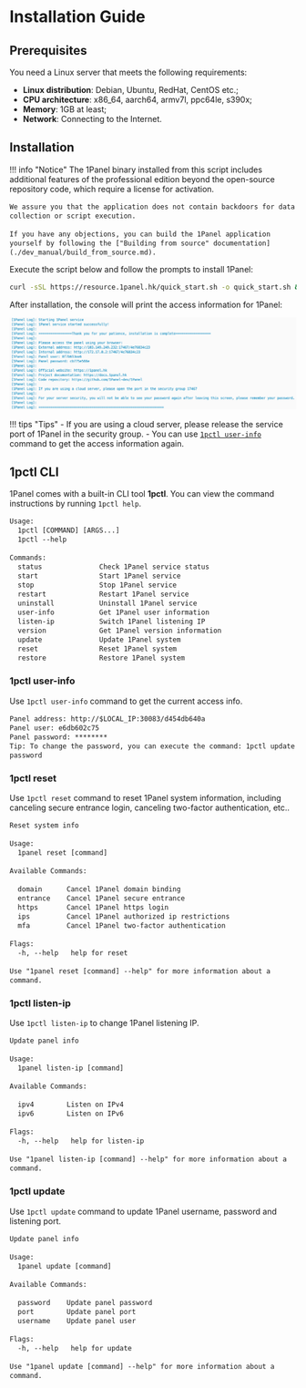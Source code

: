 # Installation Guide

## Prerequisites

You need a Linux server that meets the following requirements:

- **Linux distribution**: Debian, Ubuntu, RedHat, CentOS etc.;
- **CPU architecture**: x86_64, aarch64, armv7l, ppc64le, s390x;
- **Memory**: 1GB at least;
- **Network**: Connecting to the Internet.

## Installation

!!! info "Notice"
    The 1Panel binary installed from this script includes additional features of the professional edition beyond the open-source repository code, which require a license for activation. 

    We assure you that the application does not contain backdoors for data collection or script execution.

    If you have any objections, you can build the 1Panel application yourself by following the ["Building from source" documentation](./dev_manual/build_from_source.md).

Execute the script below and follow the prompts to install 1Panel:

```sh
curl -sSL https://resource.1panel.hk/quick_start.sh -o quick_start.sh && bash quick_start.sh
```

After installation, the console will print the access information for 1Panel:

![Access Info](./img/installation/access_info.png)

!!! tips "Tips"
    - If you are using a cloud server, please release the service port of 1Panel in the security group.
    - You can use [`1pctl user-info`](#1pctl-cli) command to get the access information again.

## 1pctl CLI

1Panel comes with a built-in CLI tool **1pctl**. You can view the command instructions by running `1pctl help`.

```text
Usage:
  1pctl [COMMAND] [ARGS...]
  1pctl --help

Commands:
  status              Check 1Panel service status
  start               Start 1Panel service
  stop                Stop 1Panel service
  restart             Restart 1Panel service
  uninstall           Uninstall 1Panel service
  user-info           Get 1Panel user information
  listen-ip           Switch 1Panel listening IP
  version             Get 1Panel version information
  update              Update 1Panel system
  reset               Reset 1Panel system
  restore             Restore 1Panel system
```

### 1pctl user-info

Use `1pctl user-info` command to get the current access info.

```text
Panel address: http://$LOCAL_IP:30083/d454db640a
Panel user: e6db602c75
Panel password: ********
Tip: To change the password, you can execute the command: 1pctl update password
```

### 1pctl reset

Use `1pctl reset` command to reset 1Panel system information, including canceling secure entrance login, canceling two-factor authentication, etc..

```text
Reset system info

Usage:
  1panel reset [command]

Available Commands:

  domain      Cancel 1Panel domain binding
  entrance    Cancel 1Panel secure entrance
  https       Cancel 1Panel https login
  ips         Cancel 1Panel authorized ip restrictions
  mfa         Cancel 1Panel two-factor authentication

Flags:
  -h, --help   help for reset

Use "1panel reset [command] --help" for more information about a command.
```

### 1pctl listen-ip

Use `1pctl listen-ip` to change 1Panel listening IP.

```text
Update panel info

Usage:
  1panel listen-ip [command]

Available Commands:

  ipv4        Listen on IPv4
  ipv6        Listen on IPv6

Flags:
  -h, --help   help for listen-ip

Use "1panel listen-ip [command] --help" for more information about a command.
```

### 1pctl update

Use `1pctl update` command to update 1Panel username, password and listening port.

```text
Update panel info

Usage:
  1panel update [command]

Available Commands:

  password    Update panel password
  port        Update panel port
  username    Update panel user

Flags:
  -h, --help   help for update

Use "1panel update [command] --help" for more information about a command.
```
